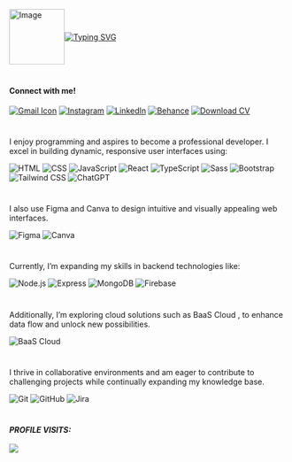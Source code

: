 <div style="display: flex; align-items: center;">
  <img src="https://github.com/user-attachments/assets/d51445a8-9ca0-44c6-ac57-3eec22e6bcfc" alt="Image" width="100">
  <a href="https://git.io/typing-svg">
    <img src="https://readme-typing-svg.demolab.com?font=Fira+Code&pause=1500&color=A811F7&width=435&lines=Hi+There%2C+I'm+Kenneth+Gonzales;Computer+Engineering+Student" alt="Typing SVG">
  </a>
</div>

#

#### Connect with me!

[![Gmail Icon](https://img.shields.io/badge/-kenthgnzls@gmail.com-D14836?style=for-the-badge&logo=gmail&logoColor=white)](mailto:kenthgnzls@gmail.com) [![Instagram](https://img.shields.io/badge/kenthgnzls-FF69B4?style=for-the-badge&logo=instagram&logoColor=black)](https://www.instagram.com/kenthgnzls)
[![LinkedIn](https://img.shields.io/badge/Kenthzy-0077B5?style=for-the-badge&logo=linkedin&logoColor=white)](https://www.linkedin.com/in/kenthzy)
[![Behance](https://img.shields.io/badge/k3nnthzygnzls-1769FF?style=for-the-badge&logo=behance&logoColor=white)](https://www.behance.net/k3nnthzygnzls)
[![Download CV](https://img.shields.io/badge/Download%20CV-PDF-red?style=for-the-badge&logo=adobeacrobatreader)](https://github.com/user-attachments/files/18931093/cv.pdf)



#
 
  I enjoy programming and aspires to become a professional developer. I excel in building dynamic, responsive user interfaces using:

![HTML](https://img.shields.io/badge/HTML-E34F26?style=for-the-badge&logo=html5&logoColor=white) 
![CSS](https://img.shields.io/badge/CSS-1572B6?style=for-the-badge&logo=css3&logoColor=white) 
![JavaScript](https://img.shields.io/badge/JavaScript-F7DF1E?style=for-the-badge&logo=javascript&logoColor=black) 
![React](https://img.shields.io/badge/React-61DAFB?style=for-the-badge&logo=react&logoColor=black) 
![TypeScript](https://img.shields.io/badge/TypeScript-3178C6?style=for-the-badge&logo=typescript&logoColor=white) 
![Sass](https://img.shields.io/badge/Sass-CC6699?style=for-the-badge&logo=sass&logoColor=white) 
![Bootstrap](https://img.shields.io/badge/Bootstrap-7952B3?style=for-the-badge&logo=bootstrap&logoColor=white) 
![Tailwind CSS](https://img.shields.io/badge/Tailwind%20CSS-38B2AC?style=for-the-badge&logo=tailwind-css&logoColor=white)
![ChatGPT](https://img.shields.io/badge/ChatGPT-000000?style=for-the-badge&logo=openai&logoColor=white)


# 

 I also use Figma and Canva to design intuitive and visually appealing web interfaces. 

 ![Figma](https://img.shields.io/badge/Figma-000000?style=for-the-badge&logo=figma&logoColor=white)
 ![Canva](https://img.shields.io/badge/Canva-00C4CC?style=for-the-badge&logo=canva&logoColor=white)


# 

Currently, I’m expanding my skills in backend technologies like:

![Node.js](https://img.shields.io/badge/Node.js-339933?style=for-the-badge&logo=node.js&logoColor=white) 
![Express](https://img.shields.io/badge/Express-000000?style=for-the-badge&logo=express&logoColor=white) 
![MongoDB](https://img.shields.io/badge/MongoDB-47A248?style=for-the-badge&logo=mongodb&logoColor=white)
![Firebase](https://img.shields.io/badge/Firebase-FFCA28?style=for-the-badge&logo=firebase&logoColor=white)


# 

Additionally, I’m exploring cloud solutions such as BaaS Cloud , to enhance data flow and unlock new possibilities.

![BaaS Cloud](https://img.shields.io/badge/☁️_BaaS_Cloud-0078D4?style=for-the-badge&logo=microsoftazure&logoColor=white)


# 

I thrive in collaborative environments and am eager to contribute to challenging projects while continually expanding my knowledge base.

![Git](https://img.shields.io/badge/Git-F05032?style=for-the-badge&logo=git&logoColor=white)
![GitHub](https://img.shields.io/badge/GitHub-181717?style=for-the-badge&logo=github&logoColor=white)
![Jira](https://img.shields.io/badge/Jira-0052CC?style=for-the-badge&logo=jira&logoColor=white)


# 

  <h5>  PROFILE VISITS:
    
  <br>
  <br>
  <img src="https://profile-counter.glitch.me/{kenthzy}/count.svg"/>

